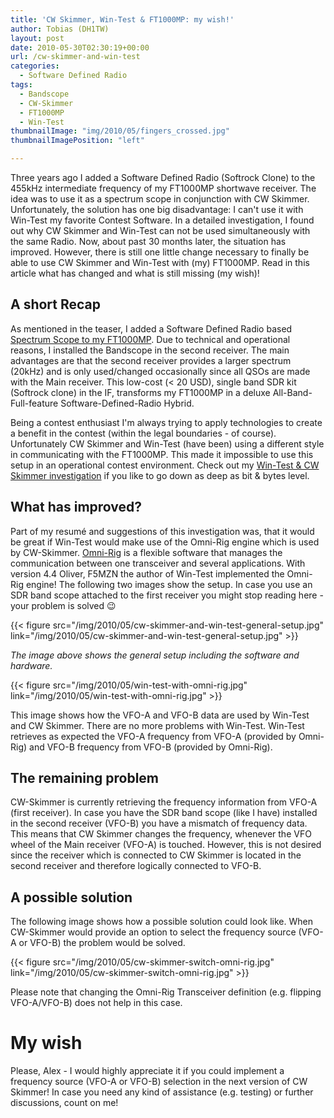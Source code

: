 ```yaml
---
title: 'CW Skimmer, Win-Test & FT1000MP: my wish!'
author: Tobias (DH1TW)
layout: post
date: 2010-05-30T02:30:19+00:00
url: /cw-skimmer-and-win-test
categories:
  - Software Defined Radio
tags:
  - Bandscope
  - CW-Skimmer
  - FT1000MP
  - Win-Test
thumbnailImage: "img/2010/05/fingers_crossed.jpg"
thumbnailImagePosition: "left"

---
```

Three years ago I added a Software Defined Radio (Softrock Clone) to the 455kHz intermediate frequency of my FT1000MP shortwave receiver. The idea was to use it as a spectrum scope in conjunction with CW Skimmer. Unfortunately, the solution has one big disadvantage: I can't use it with Win-Test my favorite Contest Software. In a detailed investigation, I found out why CW Skimmer and Win-Test can not be used simultaneously with the same Radio. Now, about past 30 months later, the situation has improved. However, there is still one little change necessary to finally be able to use CW Skimmer and Win-Test with (my) FT1000MP. Read in this article what has changed and what is still missing (my wish)!
<!--more-->

## A short Recap

As mentioned in the teaser, I added a Software Defined Radio based [Spectrum Scope to my FT1000MP](https://www.dh1tw.de/bandscope-modification-yaesu-ft1000mp). Due to technical and operational reasons, I installed the Bandscope in the second receiver. The main advantages are that the second receiver provides a larger spectrum (20kHz) and is only used/changed occasionally since all QSOs are made with the Main receiver. This low-cost (< 20 USD), single band SDR kit (Softrock clone) in the IF, transforms my FT1000MP in a deluxe All-Band-Full-feature Software-Defined-Radio Hybrid.

Being a contest enthusiast I'm always trying to apply technologies to create a benefit in the contest (within the legal boundaries - of course). Unfortunately CW Skimmer and Win-Test (have been) using a different style in communicating with the FT1000MP. This made it impossible to use this setup in an operational contest environment. Check out my [Win-Test & CW Skimmer investigation](https://www.dh1tw.de/debugging-serial-port) if you like to go down as deep as bit & bytes level.

## What has improved?

Part of my resumé and suggestions of this investigation was, that it would be great if Win-Test would make use of the Omni-Rig engine which is used by CW-Skimmer. [Omni-Rig](http://www.dxatlas.com/omnirig) is a flexible software that manages the communication between one transceiver and several applications. With version 4.4 Oliver, F5MZN the author of Win-Test implemented the Omni-Rig engine! The following two images show the setup. In case you use an SDR band scope attached to the first receiver you might stop reading here - your problem is solved 😉

{{< figure src="/img/2010/05/cw-skimmer-and-win-test-general-setup.jpg"
  link="/img/2010/05/cw-skimmer-and-win-test-general-setup.jpg" >}}

_The image above shows the general setup including the software and hardware._

{{< figure src="/img/2010/05/win-test-with-omni-rig.jpg"
  link="/img/2010/05/win-test-with-omni-rig.jpg" >}}

This image shows how the VFO-A and VFO-B data are used by Win-Test and CW Skimmer. There are no more problems with Win-Test. Win-Test retrieves as expected the VFO-A frequency from VFO-A (provided by Omni-Rig) and VFO-B frequency from VFO-B (provided by Omni-Rig).

## The remaining problem

CW-Skimmer is currently retrieving the frequency information from VFO-A (first receiver). In case you have the SDR band scope (like I have) installed in the second receiver (VFO-B) you have a mismatch of frequency data. This means that CW Skimmer changes the frequency, whenever the VFO wheel of the Main receiver (VFO-A) is touched. However, this is not desired since the receiver which is connected to CW Skimmer is located in the second receiver and therefore logically connected to VFO-B.

## A possible solution

The following image shows how a possible solution could look like. When CW-Skimmer would provide an option to select the frequency source (VFO-A or VFO-B) the problem would be solved.

{{< figure src="/img/2010/05/cw-skimmer-switch-omni-rig.jpg"
  link="/img/2010/05/cw-skimmer-switch-omni-rig.jpg" >}}

Please note that changing the Omni-Rig Transceiver definition (e.g. flipping VFO-A/VFO-B) does not help in this case.

# My wish

Please, Alex - I would highly appreciate it if you could implement a frequency source (VFO-A or VFO-B) selection in the next version of CW Skimmer! In case you need any kind of assistance (e.g. testing) or further discussions, count on me!
